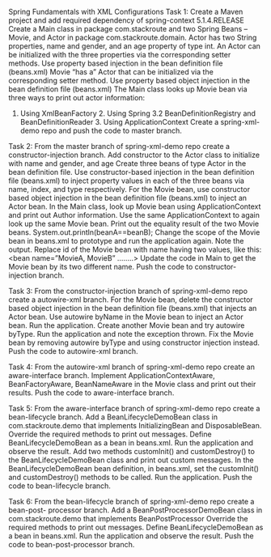 
Spring Fundamentals with XML Configurations 
Task 1: Create a Maven project and add required dependency of spring-context 5.1.4.RELEASE 
Create a Main class in package com.stackroute and two Spring Beans – Movie, and Actor in package com.stackroute.domain. 
Actor has two String properties, name and gender, and an age property of type int. 
An Actor can be initialized with the three properties via the corresponding setter methods. Use property based injection in the bean definition file (beans.xml) 
Movie “has a” Actor that can be initialized via the corresponding setter method. Use property based object injection in the bean definition file (beans.xml) 
The Main class looks up Movie bean via three ways to print out actor information: 
1. Using XmlBeanFactory 2. Using Spring 3.2 BeanDefinitionRegistry and BeanDefinitionReader 3. Using ApplicationContext 
Create a spring-xml-demo repo and push the code to master branch. 

Task 2: From the master branch of spring-xml-demo repo create a constructor-injection branch. 
Add constructor to the Actor class to initialize with name and gender, and age 
Create three beans of type Actor in the bean definition file. 
Use constructor-based injection in the bean definition file (beans.xml) to inject property values in each of the three beans via name, index, and type respectively. 
For the Movie bean, use constructor based object injection in the bean definition file (beans.xml) to inject an Actor bean. 
In the Main class, look up Movie bean using ApplicationContext and print out Author information. 
Use the same ApplicationContext to again look up the same Movie bean. 
Print out the equality result of the two Movie beans. 
System.out.println(beanA==beanB); 
Change the scope of the Movie bean in beans.xml to prototype and run the application again. 
Note the output. 
Replace id of the Movie bean with name having two values, like this: 
<bean name=”MovieA, MovieB” ........> 
Update the code in Main to get the Movie bean by its two different name. 
Push the code to constructor-injection branch. 


Task 3: From the constructor-injection branch of spring-xml-demo repo create a autowire-xml branch. 
For the Movie bean, delete the constructor based object injection in the bean definition file (beans.xml) that injects an Actor bean. 
Use autowire byName in the Movie bean to inject an Actor bean. 
Run the application. 
Create another Movie bean and try autowire byType. 
Run the application and note the exception thrown. 
Fix the Movie bean by removing autowire byType and using constructor injection instead. 
Push the code to autowire-xml branch. 

Task 4: From the autowire-xml branch of spring-xml-demo repo create an aware-interface branch. 
Implement ApplicationContextAware, BeanFactoryAware, BeanNameAware in the Movie class and print out their results. 
Push the code to aware-interface branch. 

Task 5: From the aware-interface branch of spring-xml-demo repo create a bean-lifecycle branch. 
Add a BeanLifecycleDemoBean class in com.stackroute.demo that implements InitializingBean and DisposableBean. 
Override the required methods to print out messages. 
Define BeanLifecycleDemoBean as a bean in beans.xml. 
Run the application and observe the result. 
Add two methods customInit() and customDestroy() to the BeanLifecycleDemoBean class and print out custom messages. 
In the BeanLifecycleDemoBean bean definition, in beans.xml, set the customInit() and customDestroy() methods to be called. 
Run the application. 
Push the code to bean-lifecycle branch.
 
Task 6: From the bean-lifecycle branch of spring-xml-demo repo create a bean-post- processor branch. 
Add a BeanPostProcessorDemoBean class in com.stackroute.demo that implements BeanPostProcessor 
Override the required methods to print out messages. 
Define BeanLifecycleDemoBean as a bean in beans.xml. 
Run the application and observe the result. 
Push the code to bean-post-processor branch. 

